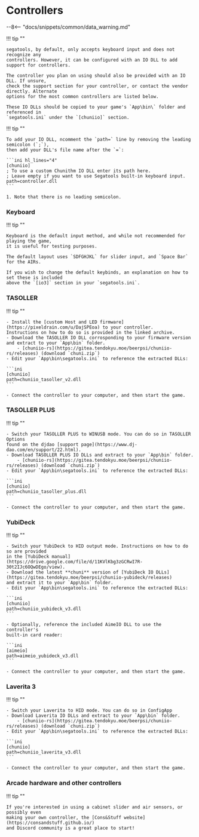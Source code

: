 # Controllers

--8<-- "docs/snippets/common/data_warning.md"

!!! tip ""

    segatools, by default, only accepts keyboard input and does not recognize any
    controllers. However, it can be configured with an IO DLL to add support for controllers.

    The controller you plan on using should also be provided with an IO DLL. If unsure,
    check the support section for your controller, or contact the vendor directly. Alternate
    options for the most common controllers are listed below.

    These IO DLLs should be copied to your game's `App\bin\` folder and referenced in
    `segatools.ini` under the `[chuniio]` section.
    
!!! tip ""

    To add your IO DLL, ncomment the `path=` line by removing the leading semicolon (`;`),
    then add your DLL's file name after the `=`:

    ```ini hl_lines="4"
    [chuniio]
    ; To use a custom Chunithm IO DLL enter its path here.
    ; Leave empty if you want to use Segatools built-in keyboard input.
    path=controller.dll
    ```

    1. Note that there is no leading semicolon.

### Keyboard

!!! tip ""

    Keyboard is the default input method, and while not recommended for playing the game,
    it is useful for testing purposes.
    
    The default layout uses `SDFGHJKL` for slider input, and `Space Bar` for the AIRs.

    If you wish to change the default keybinds, an explanation on how to set these is included
    above the `[io3]` section in your `segatools.ini`.

### TASOLLER

!!! tip ""

    - Install the [custom Host and LED firmware](https://pixeldrain.com/u/DajSPEoa) to your controller.
    Instructions on how to do so is provided in the linked archive.
    - Download the TASOLLER IO DLL corrosponding to your firmware version and extract to your `App\bin` folder.
        - [chuniio-rs](https://gitea.tendokyu.moe/beerpsi/chuniio-rs/releases) (download `chuni.zip`)
    - Edit your `App\bin\segatools.ini` to reference the extracted DLLs:

    ```ini
    [chuniio]
    path=chuniio_tasoller_v2.dll
    ```

    - Connect the controller to your computer, and then start the game.

### TASOLLER PLUS

!!! tip ""

    - Switch your TASOLLER PLUS to WINUSB mode. You can do so in TASOLLER Options
    found on the djdao [support page](https://www.dj-dao.com/en/support/22.html).
    - Download TASOLLER PLUS IO DLLs and extract to your `App\bin` folder.
        - [chuniio-rs](https://gitea.tendokyu.moe/beerpsi/chuniio-rs/releases) (download `chuni.zip`)
    - Edit your `App\bin\segatools.ini` to reference the extracted DLLs:

    ```ini
    [chuniio]
    path=chuniio_tasoller_plus.dll
    ```

    - Connect the controller to your computer, and then start the game.

### YubiDeck

!!! tip ""

    - Switch your YubiDeck to HID output mode. Instructions on how to do so are provided
    in the [YubiDeck manual](https://drive.google.com/file/d/11KVlKbg3zGCRwI7R-30t2IJc6OQwDEgo/view).
    - Download the latest **chuni** version of [YubiDeck IO DLLs](https://gitea.tendokyu.moe/beerpsi/chuniio-yubideck/releases)
    and extract it to your `App\bin` folder.
    - Edit your `App\bin\segatools.ini` to reference the extracted DLLs:

    ```ini
    [chuniio]
    path=chuniio_yubideck_v3.dll
    ```

    - Optionally, reference the included AimeIO DLL to use the controller's
    built-in card reader:

    ```ini
    [aimeio]
    path=aimeio_yubideck_v3.dll
    ```

    - Connect the controller to your computer, and then start the game.

### Laverita 3

!!! tip ""

    - Switch your Laverita to HID mode. You can do so in ConfigApp
    - Download Laverita IO DLLs and extract to your `App\bin` folder.
        - [chuniio-rs](https://gitea.tendokyu.moe/beerpsi/chuniio-rs/releases) (download `chuni.zip`)
    - Edit your `App\bin\segatools.ini` to reference the extracted DLLs:

    ```ini
    [chuniio]
    path=chuniio_laverita_v3.dll
    ```
    
    - Connect the controller to your computer, and then start the game.

### Arcade hardware and other controllers

!!! tip ""

    If you're interested in using a cabinet slider and air sensors, or possibly even
    making your own controller, the [Cons&Stuff website](https://consandstuff.github.io/)
    and Discord community is a great place to start!
